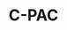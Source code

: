 ---
layout: default
title: C-PAC
parent: Preprocessing pipelines
grand_parent: Data pipeline
has_children: false
nav_order: 1
---
